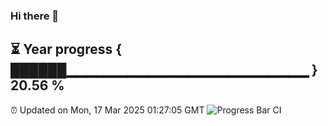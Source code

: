 ### Hi there 👋
⏳ Year progress { ██████▁▁▁▁▁▁▁▁▁▁▁▁▁▁▁▁▁▁▁▁▁▁▁▁ } 20.56 %
---
⏰ Updated on Mon, 17 Mar 2025 01:27:05 GMT
![Progress Bar CI](https://github.com/liununu/liununu/workflows/Progress%20Bar%20CI/badge.svg)
